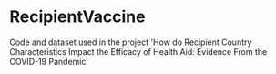 # RecipientVaccine
Code and dataset used in the project 'How do Recipient Country Characteristics Impact the Efficacy of Health Aid: Evidence From the COVID-19 Pandemic' 
